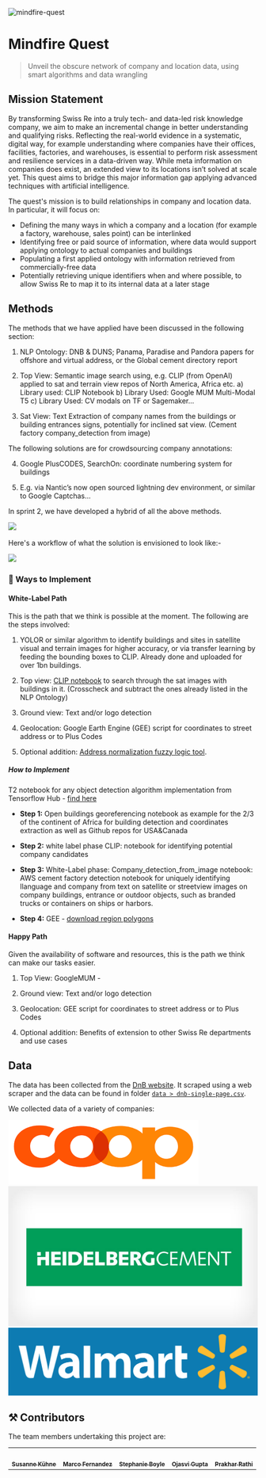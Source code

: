 ![mindfire-quest](https://socialify.git.ci/prakharrathi25/mindfire-quest/image?description=1&descriptionEditable=Unveil%20the%20obscure%20network%20of%20company%20and%20location%20data%2C%20using%20smart%20algorithms%20and%20data%20wrangling&language=1&stargazers=1&theme=Dark)

#  Mindfire Quest
> Unveil the obscure network of company and location data, using smart algorithms and data wrangling

## Mission Statement

By transforming Swiss Re into a truly tech- and data-led risk knowledge company, we aim to make an incremental change in better understanding and qualifying risks. Reflecting the real-world evidence in a systematic, digital way, for example understanding where companies have their offices, facilities, factories, and warehouses, is essential to perform risk assessment and resilience services in a data-driven way. While meta information on companies does exist, an extended view to its locations isn’t solved at scale yet. This quest aims to bridge this major information gap applying advanced techniques with artificial intelligence.


The quest's mission  is to build relationships in company and location data. In particular, it will focus on:

* Defining the many ways in which a company and a location (for example a factory, warehouse, sales point) can be interlinked
* Identifying free or paid source of information, where data would support applying  ontology to actual companies and buildings
* Populating a first applied ontology with information retrieved from commercially-free data
* Potentially retrieving unique identifiers when and where possible, to allow Swiss Re to  map it to its internal data at a later stage

## Methods 

The methods that we have applied have been discussed in the following section: 

1. NLP Ontology: DNB & DUNS; Panama, Paradise and Pandora papers for offshore and virtual address, or the Global cement directory report 

2. Top View: Semantic image search using, e.g. CLIP (from OpenAI) applied to sat and terrain view repos of North America, Africa etc.
a) Library used: CLIP Notebook 
b) Library Used: Google MUM Multi-Modal T5 
c) Library Used: CV modals on TF or Sagemaker...

3. Sat View: Text Extraction of company names from the buildings or building entrances signs, potentially for inclined sat view. 
(Cement factory company_detection from image)

The following solutions are for crowdsourcing company annotations:

4. Google PlusCODES, SearchOn: coordinate numbering system for buildings

5. E.g. via Nantic’s now open sourced lightning dev environment, or similar to Google Captchas...

In sprint 2, we have developed a hybrid of all the above methods. 

![](https://i.imgur.com/L40UlW5.png)

Here's a workflow of what the solution is envisioned to look like:- 

![](https://i.imgur.com/aKmy6Pr.png)


### 🎯 Ways to Implement

#### White-Label Path 

This is the path that we think is possible at the moment. The following are the steps involved:

1. YOLOR or similar algorithm to identify buildings and sites in satellite visual and terrain images for higher accuracy, or via transfer learning by feeding the bounding boxes to CLIP.
Already done and uploaded for over 1bn buildings.

2. Top view: [CLIP notebook](https://github.com/prakharrathi25/mindfire-quest/blob/main/notebooks/Cement%20Factory%20Beyond%20Tags%20-%20Semantic%20Search%20on%20images%20with%20OpenAI%20CLIP%20.ipynb) to search through the sat images with buildings in it. (Crosscheck and subtract the ones already listed in the NLP Ontology)

3. Ground view: Text and/or logo detection

4. Geolocation: Google Earth Engine (GEE) script for coordinates to street address or to Plus Codes 

5. Optional addition: [Address normalization fuzzy logic tool](https://fuzzy-address.herokuapp.com/). 

##### How to Implement 

T2 notebook for any object detection algorithm implementation from Tensorflow Hub - [find here](https://github.com/prakharrathi25/mindfire-quest/blob/main/notebooks/T2%20Object%20Detection%20Inference%20and%20TF%20Hub)

- **Step 1:** Open buildings georeferencing notebook as example for the 2/3 of the continent of Africa for building detection and coordinates extraction as well as Github repos for USA&Canada

- **Step 2:** white label phase CLIP: notebook for identifying potential company candidates 
- **Step 3:**  White-Label phase:
Company_detection_from_image notebook: AWS cement factory detection notebook for uniquely identifying llanguage and company from text on satellite or streetview images on company buildings, entrance or outdoor objects, such as branded trucks or containers on ships or harbors.
- **Step 4:** GEE - [download region polygons](https://code.earthengine.google.com/?scriptPath=Examples:Datasets/GOOGLE_Research_open-buildings_v1_polygons)


#### Happy Path 

Given the availability of software and resources, this is the path we think can make our tasks easier. 

1. Top View: GoogleMUM - 

2. Ground view: Text and/or logo detection

3. Geolocation: GEE script for coordinates to street address  or to Plus Codes 

4. Optional addition: Benefits of extension to other Swiss Re departments and use cases	

							
## Data 

The data has been collected from the [DnB website](https://www.dnb.com/). It scraped using a web scraper and the data can be found in folder [`data > dnb-single-page.csv`](https://github.com/prakharrathi25/mindfire-quest/tree/main/data). 

We collected data of a variety of companies: 

![](logos\Coop.png)
![](logos\heidelbergcement030811.jpg)
![](logos\Walmart_logo_blue.png)


## ⚒️ Contributors 

The team members undertaking this project are: 

<table>
  <tr>
    <td align="center"><a href="https://www.linkedin.com/in/susann-kuehne/"><img src="https://media-exp1.licdn.com/dms/image/C4D03AQGNjhB4EhW3Rw/profile-displayphoto-shrink_400_400/0/1538596662419?e=1639612800&v=beta&t=g7HbwlswjCCbqTQmNMDeyMf3XNBNBaAPcu32IOTUM5E" width="100px;" alt=""/><br /><sub><b>Susanne Kühne</b></sub></a><br /></td>
    <td align="center"><a href="https://www.linkedin.com/in/marco-fernandez007/"><img src="https://media-exp1.licdn.com/dms/image/C5103AQHObUiUibLVDw/profile-displayphoto-shrink_400_400/0/1517535393370?e=1639612800&v=beta&t=hiWpWOGM8UTq6WUQq4jZuKCVn8GpgipIQ4eAYK6jDew" width="100px;" alt=""/><br /><sub><b>Marco Fernandez</b></sub></a><br /></td>
    <td align="center"><a href="www.linkedin.com/in/stephanie-m-boyle"><img src="https://media-exp1.licdn.com/dms/image/C5603AQExHyRYpDjKwg/profile-displayphoto-shrink_400_400/0/1634037836541?e=1639612800&v=beta&t=4OGwRgWypXQsMl6Hdo5LfsfqvexTF0l1Nh20Ad8dSMs" width="100px;" alt=""/><br /><sub><b>Stephanie Boyle</b></sub></a><br /></td> 
    <td align="center"><a href="www.linkedin.com/in/gojasvi"><img src="https://media-exp1.licdn.com/dms/image/C5603AQEGDzN7tqq6wg/profile-displayphoto-shrink_400_400/0/1616522035764?e=1639612800&v=beta&t=7MyZcxQ-VixXnFUDfmyo8dyZMqEhM5X-05Gbraef1y8" width="100px;" alt=""/><br /><sub><b>Ojasvi Gupta</b></sub></a><br /></td> 
    <td align="center"><a href="https://prakharrathi.tech/"><img src="https://avatars.githubusercontent.com/u/38958532?v=4" width="100px;" alt=""/><br /><sub><b>Prakhar Rathi</b></sub></a><br /></td>
  </tr>
</table>

